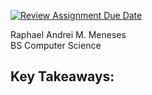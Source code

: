 [![Review Assignment Due Date](https://classroom.github.com/assets/deadline-readme-button-22041afd0340ce965d47ae6ef1cefeee28c7c493a6346c4f15d667ab976d596c.svg)](https://classroom.github.com/a/WwNNILUu)

Raphael Andrei M. Meneses <br>
BS Computer Science <br>

Key Takeaways: <br>
- 